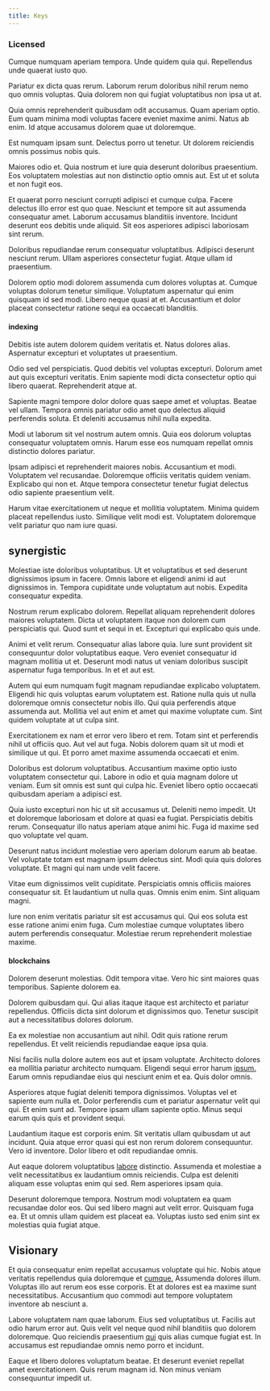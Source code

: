 ```yaml
---
title: Keys
---
```


### Licensed

Cumque numquam aperiam tempora. Unde quidem quia qui. Repellendus unde quaerat iusto quo.

Pariatur ex dicta quas rerum. Laborum rerum doloribus nihil rerum nemo quo omnis voluptas. Quia dolorem non qui fugiat voluptatibus non ipsa ut at.

Quia omnis reprehenderit quibusdam odit accusamus. Quam aperiam optio. Eum quam minima modi voluptas facere eveniet maxime animi. Natus ab enim. Id atque accusamus dolorem quae ut doloremque.

Est numquam ipsam sunt. Delectus porro ut tenetur. Ut dolorem reiciendis omnis possimus nobis quis.

Maiores odio et. Quia nostrum et iure quia deserunt doloribus praesentium. Eos voluptatem molestias aut non distinctio optio omnis aut. Est ut et soluta et non fugit eos.

Et quaerat porro nesciunt corrupti adipisci et cumque culpa. Facere delectus illo error est quo quae. Nesciunt et tempore sit aut assumenda consequatur amet. Laborum accusamus blanditiis inventore. Incidunt deserunt eos debitis unde aliquid. Sit eos asperiores adipisci laboriosam sint rerum.

Doloribus repudiandae rerum consequatur voluptatibus. Adipisci deserunt nesciunt rerum. Ullam asperiores consectetur fugiat. Atque ullam id praesentium.

Dolorem optio modi dolorem assumenda cum dolores voluptas at. Cumque voluptas dolorum tenetur similique. Voluptatum aspernatur qui enim quisquam id sed modi. Libero neque quasi at et. Accusantium et dolor placeat consectetur ratione sequi ea occaecati blanditiis.

#### indexing

Debitis iste autem dolorem quidem veritatis et. Natus dolores alias. Aspernatur excepturi et voluptates ut praesentium.

Odio sed vel perspiciatis. Quod debitis vel voluptas excepturi. Dolorum amet aut quis excepturi veritatis. Enim sapiente modi dicta consectetur optio qui libero quaerat. Reprehenderit atque at.

Sapiente magni tempore dolor dolore quas saepe amet et voluptas. Beatae vel ullam. Tempora omnis pariatur odio amet quo delectus aliquid perferendis soluta. Et deleniti accusamus nihil nulla expedita.

Modi ut laborum sit vel nostrum autem omnis. Quia eos dolorum voluptas consequatur voluptatem omnis. Harum esse eos numquam repellat omnis distinctio dolores pariatur.

Ipsam adipisci et reprehenderit maiores nobis. Accusantium et modi. Voluptatem vel recusandae. Doloremque officiis veritatis quidem veniam. Explicabo qui non et. Atque tempora consectetur tenetur fugiat delectus odio sapiente praesentium velit.

Harum vitae exercitationem ut neque et mollitia voluptatem. Minima quidem placeat repellendus iusto. Similique velit modi est. Voluptatem doloremque velit pariatur quo nam iure quasi.

## synergistic

Molestiae iste doloribus voluptatibus. Ut et voluptatibus et sed deserunt dignissimos ipsum in facere. Omnis labore et eligendi animi id aut dignissimos in. Tempora cupiditate unde voluptatum aut nobis. Expedita consequatur expedita.

Nostrum rerum explicabo dolorem. Repellat aliquam reprehenderit dolores maiores voluptatem. Dicta ut voluptatem itaque non dolorem cum perspiciatis qui. Quod sunt et sequi in et. Excepturi qui explicabo quis unde.

Animi et velit rerum. Consequatur alias labore quia. Iure sunt provident sit consequuntur dolor voluptatibus eaque. Vero eveniet consequatur id magnam mollitia ut et. Deserunt modi natus ut veniam doloribus suscipit aspernatur fuga temporibus. In et et aut est.

Autem qui eum numquam fugit magnam repudiandae explicabo voluptatem. Eligendi hic quis voluptas earum voluptatem est. Ratione nulla quis ut nulla doloremque omnis consectetur nobis illo. Qui quia perferendis atque assumenda aut. Mollitia vel aut enim et amet qui maxime voluptate cum. Sint quidem voluptate at ut culpa sint.

Exercitationem ex nam et error vero libero et rem. Totam sint et perferendis nihil ut officiis quo. Aut vel aut fuga. Nobis dolorem quam sit ut modi et similique ut qui. Et porro amet maxime assumenda occaecati et enim.

Doloribus est dolorum voluptatibus. Accusantium maxime optio iusto voluptatem consectetur qui. Labore in odio et quia magnam dolore ut veniam. Eum sit omnis est sunt qui culpa hic. Eveniet libero optio occaecati quibusdam aperiam a adipisci est.

Quia iusto excepturi non hic ut sit accusamus ut. Deleniti nemo impedit. Ut et doloremque laboriosam et dolore at quasi ea fugiat. Perspiciatis debitis rerum. Consequatur illo natus aperiam atque animi hic. Fuga id maxime sed quo voluptate vel quam.

Deserunt natus incidunt molestiae vero aperiam dolorum earum ab beatae. Vel voluptate totam est magnam ipsum delectus sint. Modi quia quis dolores voluptate. Et magni qui nam unde velit facere.

Vitae eum dignissimos velit cupiditate. Perspiciatis omnis officiis maiores consequatur sit. Et laudantium ut nulla quas. Omnis enim enim. Sint aliquam magni.

Iure non enim veritatis pariatur sit est accusamus qui. Qui eos soluta est esse ratione animi enim fuga. Cum molestiae cumque voluptates libero autem perferendis consequatur. Molestiae rerum reprehenderit molestiae maxime.

#### blockchains

Dolorem deserunt molestias. Odit tempora vitae. Vero hic sint maiores quas temporibus. Sapiente dolorem ea.

Dolorem quibusdam qui. Qui alias itaque itaque est architecto et pariatur repellendus. Officiis dicta sint dolorum et dignissimos quo. Tenetur suscipit aut a necessitatibus dolores dolorum.

Ea ex molestiae non accusantium aut nihil. Odit quis ratione rerum repellendus. Et velit reiciendis repudiandae eaque ipsa quia.

Nisi facilis nulla dolore autem eos aut et ipsam voluptate. Architecto dolores ea mollitia pariatur architecto numquam. Eligendi sequi error harum [ipsum.](/facere/adipisci/practical_plastic_sausages.md) Earum omnis repudiandae eius qui nesciunt enim et ea. Quis dolor omnis.

Asperiores atque fugiat deleniti tempora dignissimos. Voluptas vel et sapiente eum nulla et. Dolor perferendis cum et pariatur aspernatur velit qui qui. Et enim sunt ad. Tempore ipsam ullam sapiente optio. Minus sequi earum quis quis et provident sequi.

Laudantium itaque est corporis enim. Sit veritatis ullam quibusdam ut aut incidunt. Quia atque error quasi qui est non rerum dolorem consequuntur. Vero id inventore. Dolor libero et odit repudiandae omnis.

Aut eaque dolorem voluptatibus [labore](/dolore/et/calculate.md) distinctio. Assumenda et molestiae a velit necessitatibus ex laudantium omnis reiciendis. Culpa est deleniti aliquam esse voluptas enim qui sed. Rem asperiores ipsam quia.

Deserunt doloremque tempora. Nostrum modi voluptatem ea quam recusandae dolor eos. Qui sed libero magni aut velit error. Quisquam fuga ea. Et ut omnis ullam quidem est placeat ea. Voluptas iusto sed enim sint ex molestias quia fugiat atque.

## Visionary

Et quia consequatur enim repellat accusamus voluptate qui hic. Nobis atque veritatis repellendus quia doloremque et [cumque.](/dolore/odio/neque/libero/xss_cyan_open_source.md) Assumenda dolores illum. Voluptas illo aut rerum eos esse corporis. Et at dolores est ea maxime sunt necessitatibus. Accusantium quo commodi aut tempore voluptatem inventore ab nesciunt a.

Labore voluptatem nam quae laborum. Eius sed voluptatibus ut. Facilis aut odio harum error aut. Quis velit vel neque quod nihil blanditiis quo dolorem doloremque. Quo reiciendis praesentium [qui](/facere/temporibus/consequatur/tan_handmade_ram.md) quis alias cumque fugiat est. In accusamus est repudiandae omnis nemo porro et incidunt.

Eaque et libero dolores voluptatum beatae. Et deserunt eveniet repellat amet exercitationem. Quis rerum magnam id. Non minus veniam consequuntur impedit ut.
